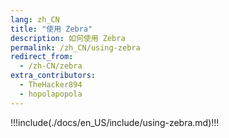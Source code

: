 ```yaml
---
lang: zh_CN
title: "使用 Zebra"
description: 如何使用 Zebra
permalink: /zh_CN/using-zebra
redirect_from:
  - /zh-CN/zebra
extra_contributors:
  - TheHacker894
  - hopolapopola
---
```


!!!include(./docs/en_US/include/using-zebra.md)!!!